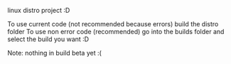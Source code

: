 linux distro project :D

To use current code (not recommended because errors) build the distro folder
To use non error code (recommended) go into the builds folder and select the build you want :D

Note: nothing in build beta yet :(
